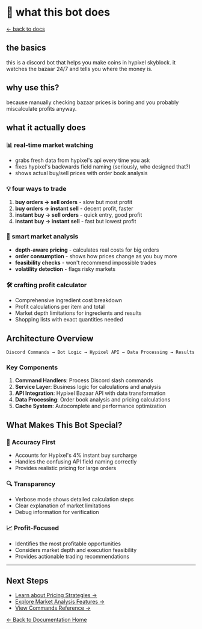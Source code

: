# 🤖 what this bot does

[← back to docs](./README.md)

## the basics

this is a discord bot that helps you make coins in hypixel skyblock. it watches the bazaar 24/7 and tells you where the money is.

## why use this?

because manually checking bazaar prices is boring and you probably miscalculate profits anyway.

## what it actually does

### 📊 real-time market watching
- grabs fresh data from hypixel's api every time you ask
- fixes hypixel's backwards field naming (seriously, who designed that?)
- shows actual buy/sell prices with order book analysis

### 💡 four ways to trade
1. **buy orders → sell orders** - slow but most profit
2. **buy orders → instant sell** - decent profit, faster
3. **instant buy → sell orders** - quick entry, good profit
4. **instant buy → instant sell** - fast but lowest profit

### 🔬 smart market analysis
- **depth-aware pricing** - calculates real costs for big orders
- **order consumption** - shows how prices change as you buy more
- **feasibility checks** - won't recommend impossible trades
- **volatility detection** - flags risky markets

### 🛠️ crafting profit calculator
- Comprehensive ingredient cost breakdown
- Profit calculations per item and total
- Market depth limitations for ingredients and results
- Shopping lists with exact quantities needed

## Architecture Overview

```
Discord Commands → Bot Logic → Hypixel API → Data Processing → Results
```

### Key Components

1. **Command Handlers**: Process Discord slash commands
2. **Service Layer**: Business logic for calculations and analysis
3. **API Integration**: Hypixel Bazaar API with data transformation
4. **Data Processing**: Order book analysis and pricing calculations
5. **Cache System**: Autocomplete and performance optimization

## What Makes This Bot Special?

### 🎯 Accuracy First
- Accounts for Hypixel's 4% instant buy surcharge
- Handles the confusing API field naming correctly
- Provides realistic pricing for large orders

### 🔍 Transparency
- Verbose mode shows detailed calculation steps
- Clear explanation of market limitations
- Debug information for verification

### 📈 Profit-Focused
- Identifies the most profitable opportunities
- Considers market depth and execution feasibility
- Provides actionable trading recommendations

---

## Next Steps

- [Learn about Pricing Strategies →](./02-pricing-strategies.md)
- [Explore Market Analysis Features →](./03-market-analysis.md)
- [View Commands Reference →](./05-commands-reference.md)

[← Back to Documentation Home](./README.md)
